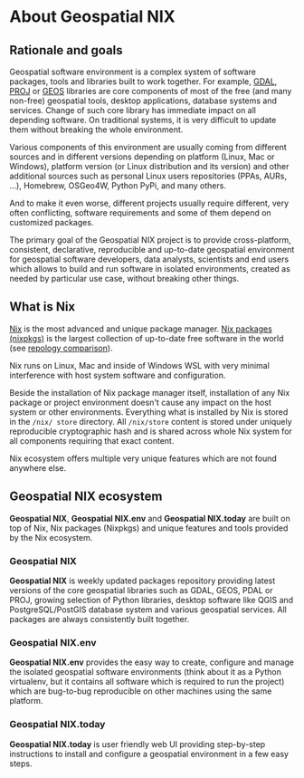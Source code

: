 # About Geospatial NIX

## Rationale and goals

Geospatial software environment is a complex system of software packages, tools
and libraries built to work together. For example, [GDAL](https://gdal.org/),
[PROJ](https://proj.org/) or [GEOS](https://libgeos.org/) libraries are core
components of most of the free (and many non-free) geospatial tools, desktop
applications, database systems and services. Change of such core library has
immediate impact on all depending software. On traditional systems, it is very
difficult to update them without breaking the whole environment.

Various components of this environment are usually coming from different
sources and in different versions depending on platform (Linux, Mac or Windows),
platform version (or Linux distribution and its version) and other additional
sources such as personal Linux users repositories (PPAs, AURs, ...), Homebrew,
OSGeo4W, Python PyPi, and many others.

And to make it even worse, different projects usually require different, very
often conflicting, software requirements and some of them depend on customized
packages.

The primary goal of the Geospatial NIX project is to provide cross-platform,
consistent, declarative, reproducible and up-to-date geospatial environment for
geospatial software developers, data analysts, scientists and end users which
allows to build and run software in isolated environments, created as needed by
particular use case, without breaking other things.


## What is Nix

[Nix](https://nixos.org/) is the most advanced and unique package manager.
[Nix packages (nixpkgs)](https://github.com/NixOS/nixpkgs)
is the largest collection of up-to-date free software in the world
(see [repology comparison](https://repology.org/repositories/graphs)).

Nix runs on Linux, Mac and inside of Windows WSL with very minimal interference
with host system software and configuration.

Beside the installation of Nix package manager itself, installation of any Nix
package or project environment doesn't cause any impact on the host system or
other environments. Everything what is installed by Nix is stored in the `/nix/
store` directory. All `/nix/store` content is stored under uniquely reproducible
cryptographic hash and is shared across whole Nix system for all components
requiring that exact content.

Nix ecosystem offers multiple very unique features which are not found
anywhere else.


## Geospatial NIX ecosystem

**Geospatial NIX**, **Geospatial NIX.env** and **Geospatial NIX.today** are
built on top of Nix, Nix packages (Nixpkgs) and unique features and tools
provided by the Nix ecosystem.

### Geospatial NIX

**Geospatial NIX** is weekly updated packages repository providing latest
versions of the core geospatial libraries such as GDAL, GEOS, PDAL or
PROJ, growing selection of Python libraries, desktop software like QGIS and
PostgreSQL/PostGIS database system and various geospatial services. All packages
are always consistently built together.

### Geospatial NIX.env

**Geospatial NIX.env** provides the easy way to create, configure and manage
the isolated geospatial software environments (think about it as a Python
virtualenv, but it contains all software which is required to run the project)
which are bug-to-bug reproducible on other machines using the same platform.

### Geospatial NIX.today

**Geospatial NIX.today** is user friendly web UI providing step-by-step
instructions to install and configure a geospatial environment in a few easy
steps.
